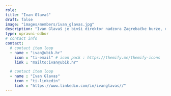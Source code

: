 ```yaml
---
role: 
title: "Ivan Glavaš"
draft: false
image: "images/members/ivan_glavas.jpg"
description: "Ivan Glavaš je bivši direktor nadzora Zagrebačke burze, osnivač tvrtke Forebit te trenutni član uprave investicijskog fonda."
type: upravni-odbor
# contact info
contact:
  # contact item loop
  - name : "ivan@ubik.hr"
    icon : "ti-email" # icon pack : https://themify.me/themify-icons
    link : "mailto:ivan@ubik.hr"

  # contact item loop
  - name : "Ivan Glavas"
    icon : "ti-linkedin"
    link : "https://www.linkedin.com/in/ivanglavas//"
---
```

